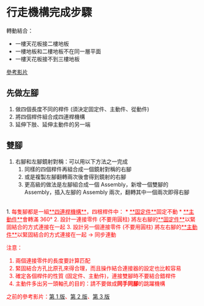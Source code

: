 # 行走機構完成步驟

轉動結合：
* 一樓天花板接二樓地板
* 一樓地板和二樓地板不在同一層平面
* 一樓天花板接不到三樓地板

[參考影片](https://youtube.com/shorts/H1iwLd8_MyQ?feature=share)<!--、[模型](https://cad.onshape.com/documents/4c110d09bdf5554a7430363d/w/c4e2f10b63d866876f8b7ca0/e/fdd9f35863b2bc35ee63c351?renderMode=0&uiState=656fe0be07e9a2349c6a81a0)-->

## 先做左腳

1. 做四個長度不同的桿件 (須決定固定件、主動件、從動件)
2. 將四個桿件組合成四連桿機構
3. 延伸下肢、延伸主動件的另一端

## 雙腳

1. 右腳和左腳鏡射對稱：可以用以下方法之一完成
   1. 同樣的四個桿件再組合成一個鏡射對稱的右腳
   2. 或是複製左腳翻轉兩次後會得到鏡射的右腳
   3. 更高級的做法是左腳組合成一個 Assembly，新增一個雙腳的 Assembly，插入左腳的 Assembly 兩次，翻轉其中一個兩次即得右腳
<br>
1. <span style="color: red">每隻腳都是一組<ins>**四連桿機構**</ins>，四根桿件中：
   * <ins>**固定件**</ins>固定不動
   * <ins>**主動件**</ins>會轉滿 360&deg; 
2. <span style="color: red">設計一連接零件 (不要用圓柱) 將左右腳的<ins>**固定件**</ins>以緊固結合的方式連接在一起
3. <span style="color: red">設計另一個連接零件 (不要用圓柱) 將左右腳的<ins>**主動件**</ins>以緊固結合的方式連接在一起</span> → 同步連動

注意：

1. 兩個<span style="color: red">連接零件的長度</span>要計算匹配
2. 緊固結合方孔比原孔來得合理，而且操作結合連接器的設定也比較容易  
3. <span style="color: red">確定各個桿件的性質 (固定件、主動件)</span>，連接雙腳時不要結合錯桿件
4. 主動件多出另一頭軸孔的目的：請不要做成**同手同腳**的跳躍機構

之前的參考影片：[第 1 版](https://www.youtube.com/watch?v=Lr9cCsh8WKs&authuser=0)、[第 2 版](https://youtube.com/shorts/2CAeg648HeE?feature=share&authuser=0)、[第 3 版](https://youtube.com/shorts/9pnYUpbbxhY?feature=share&authuser=0)